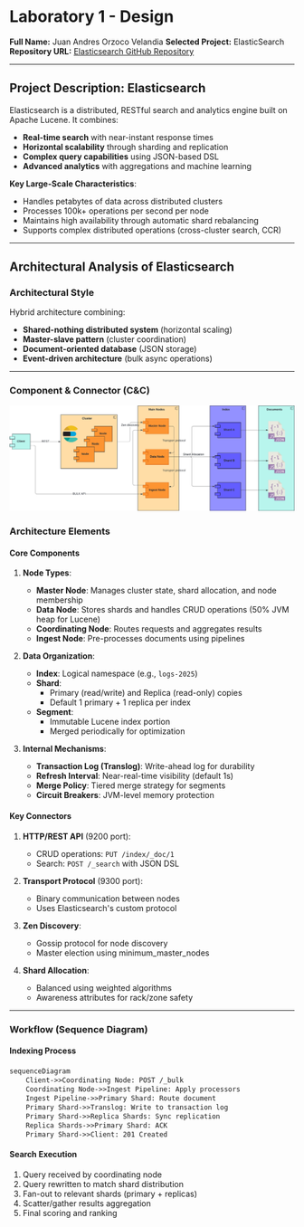 # Laboratory 1 - Design

**Full Name:** Juan Andres Orzoco Velandia 
**Selected Project:** ElasticSearch  
**Repository URL:** [Elasticsearch GitHub Repository](https://github.com/elastic/elasticsearch)  

---

## Project Description: Elasticsearch

Elasticsearch is a distributed, RESTful search and analytics engine built on Apache Lucene. It combines:
- **Real-time search** with near-instant response times
- **Horizontal scalability** through sharding and replication
- **Complex query capabilities** using JSON-based DSL
- **Advanced analytics** with aggregations and machine learning

**Key Large-Scale Characteristics**:
- Handles petabytes of data across distributed clusters
- Processes 100k+ operations per second per node
- Maintains high availability through automatic shard rebalancing
- Supports complex distributed operations (cross-cluster search, CCR)

---

## Architectural Analysis of Elasticsearch

### Architectural Style
Hybrid architecture combining:
- **Shared-nothing distributed system** (horizontal scaling)
- **Master-slave pattern** (cluster coordination)
- **Document-oriented database** (JSON storage)
- **Event-driven architecture** (bulk async operations)

---

### Component & Connector (C&C)

![C&C View](C&C_ElasticSearch.png)

### Architecture Elements

#### Core Components
1. **Node Types**:
   - **Master Node**: Manages cluster state, shard allocation, and node membership
   - **Data Node**: Stores shards and handles CRUD operations (50% JVM heap for Lucene)
   - **Coordinating Node**: Routes requests and aggregates results
   - **Ingest Node**: Pre-processes documents using pipelines

2. **Data Organization**:
   - **Index**: Logical namespace (e.g., `logs-2025`)
   - **Shard**: 
     - Primary (read/write) and Replica (read-only) copies
     - Default 1 primary + 1 replica per index
   - **Segment**: 
     - Immutable Lucene index portion
     - Merged periodically for optimization

3. **Internal Mechanisms**:
   - **Transaction Log (Translog)**: Write-ahead log for durability
   - **Refresh Interval**: Near-real-time visibility (default 1s)
   - **Merge Policy**: Tiered merge strategy for segments
   - **Circuit Breakers**: JVM-level memory protection

#### Key Connectors
1. **HTTP/REST API** (9200 port):
   - CRUD operations: `PUT /index/_doc/1`
   - Search: `POST /_search` with JSON DSL
   
2. **Transport Protocol** (9300 port):
   - Binary communication between nodes
   - Uses Elasticsearch's custom protocol
   
3. **Zen Discovery**:
   - Gossip protocol for node discovery
   - Master election using minimum_master_nodes

4. **Shard Allocation**:
   - Balanced using weighted algorithms
   - Awareness attributes for rack/zone safety

---

### Workflow (Sequence Diagram)

#### Indexing Process
```mermaid
sequenceDiagram
    Client->>Coordinating Node: POST /_bulk
    Coordinating Node->>Ingest Pipeline: Apply processors
    Ingest Pipeline->>Primary Shard: Route document
    Primary Shard->>Translog: Write to transaction log
    Primary Shard->>Replica Shards: Sync replication
    Replica Shards->>Primary Shard: ACK
    Primary Shard->>Client: 201 Created
```

#### Search Execution
1. Query received by coordinating node
2. Query rewritten to match shard distribution
3. Fan-out to relevant shards (primary + replicas)
4. Scatter/gather results aggregation
5. Final scoring and ranking